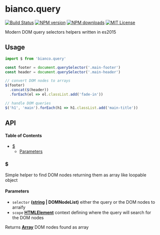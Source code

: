 # bianco.query

[![Build Status][travis-image]][travis-url]
[![NPM version][npm-version-image]][npm-url]
[![NPM downloads][npm-downloads-image]][npm-url]
[![MIT License][license-image]][license-url]

Modern DOM query selectors helpers written in es2015

## Usage

```js
import $ from 'bianco.query'

const footer = document.querySelector('.main-footer')
const header = document.querySelector('.main-header')

// convert DOM nodes to arrays
$(footer)
  .concat($(header))
  .forEach(el => el.classList.add('fade-in'))

// handle DOM queries
$('h1', 'main').forEach(h1 => h1.classList.add('main-title'))
```

[travis-image]: https://img.shields.io/travis/biancojs/query.svg?style=flat-square

[travis-url]: https://travis-ci.org/biancojs/query

[license-image]: http://img.shields.io/badge/license-MIT-000000.svg?style=flat-square

[license-url]: LICENSE.txt

[npm-version-image]: http://img.shields.io/npm/v/bianco.query.svg?style=flat-square

[npm-downloads-image]: http://img.shields.io/npm/dm/bianco.query.svg?style=flat-square

[npm-url]: https://npmjs.org/package/bianco.query

## API

<!-- Generated by documentation.js. Update this documentation by updating the source code. -->

#### Table of Contents

*   [$](#)
    *   [Parameters](#parameters)

### $

Simple helper to find DOM nodes returning them as array like loopable object

#### Parameters

*   `selector` **([string](https://developer.mozilla.org/docs/Web/JavaScript/Reference/Global_Objects/String) | DOMNodeList)** either the query or the DOM nodes to arraify
*   `scope` **[HTMLElement](https://developer.mozilla.org/docs/Web/HTML/Element)** context defining where the query will search for the DOM nodes

Returns **[Array](https://developer.mozilla.org/docs/Web/JavaScript/Reference/Global_Objects/Array)** DOM nodes found as array
